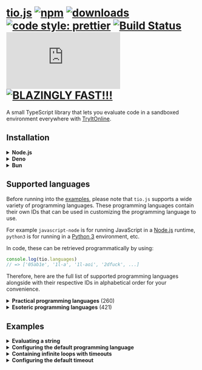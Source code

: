 # [tio.js][npm-url] [![npm][npm-image]][npm-url] [![downloads][downloads-image]][downloads-url] [![code style: prettier][prettier-image]][prettier-url] [![Build Status][ci-image]][ci-url] [![license][github-license-image]][github-license-url] [![BLAZINGLY FAST!!!][blazingly-fast-image]][blazingly-fast-url]

[npm-image]: https://img.shields.io/npm/v/tio.js.svg?style=flat-square
[npm-url]: https://npmjs.org/package/tio.js
[downloads-image]: https://img.shields.io/npm/dt/tio.js.svg?style=flat-square
[downloads-url]: https://npmjs.org/package/tio.js
[prettier-image]: https://img.shields.io/badge/code_style-prettier-ff69b4.svg?style=flat-square
[prettier-url]: https://github.com/prettier/prettier
[ci-image]: https://github.com/null8626/tio.js/workflows/CI/badge.svg
[ci-url]: https://github.com/null8626/tio.js/actions/workflows/CI.yml
[github-license-image]: https://img.shields.io/npm/l/tio.js?style=flat-square
[github-license-url]: https://github.com/null8626/tio.js/blob/master/LICENSE
[blazingly-fast-image]: https://img.shields.io/badge/speed-BLAZINGLY%20FAST!!!%20%F0%9F%94%A5%F0%9F%9A%80%F0%9F%92%AA%F0%9F%98%8E-brightgreen.svg?style=flat-square
[blazingly-fast-url]: https://twitter.com/acdlite/status/974390255393505280

A small TypeScript library that lets you evaluate code in a sandboxed environment everywhere with [TryItOnline](https://tio.run).

## Installation

<details>
<summary><b>Node.js</b></summary>

In your shell:

```console
$ npm install tio.js
```

In your code:

```js
import tio from 'tio.js'
```

</details>
<details>
<summary><b>Deno</b></summary>

In your code:

```js
import tio from 'npm:tio.js'
```

</details>
<details>
<summary><b>Bun</b></summary>

In your shell:

```console
$ bun install tio.js
```

In your code:

```js
import tio from 'tio.js'
```

</details>

## Supported languages

Before running into the [examples](#examples), please note that `tio.js` supports a wide variety of programming languages. These programming languages contain their own IDs that can be used in customizing the programming language to use.

For example `javascript-node` is for running JavaScript in a [Node.js](https://nodejs.org) runtime, `python3` is for running in a [Python 3](https://docs.python.org/3/) environment, etc.

In code, these can be retrieved programmatically by using:

```js
console.log(tio.languages)
// => ['05ab1e', '1l-a', '1l-aoi', '2dfuck', ...]
```

Therefore, here are the full list of supported programming languages alongside with their respective IDs in alphabetical order for your convenience.

<details>
<summary><b>Practical programming languages</b> (260)</summary>

| Name | ID |
|---|---|
| [ABC](https://homepages.cwi.nl/~steven/abc/) | `abc` |
| [ABC-assembler](https://github.com/Ourous/abc-wrapper-linux) | `abc-assembler` |
| [Ada (GNAT)](https://www.gnu.org/software/gnat/) | `ada-gnat` |
| [Agda](http://wiki.portal.chalmers.se/agda) | `agda` |
| [ALGOL 68 (Genie)](https://jmvdveer.home.xs4all.nl/algol.html) | `algol68g` |
| [Alice ML](https://github.com/aliceml/aliceml) | `aliceml` |
| [APL (Dyalog Unicode)](https://www.dyalog.com/) | `apl-dyalog` |
| [APL (Dyalog Classic)](https://www.dyalog.com/) | `apl-dyalog-classic` |
| [APL (Dyalog Extended)](https://github.com/abrudz/dyalog-apl-extended) | `apl-dyalog-extended` |
| [APL (dzaima/APL)](https://github.com/dzaima/APL) | `apl-dzaima` |
| [APL (ngn/apl)](https://gitlab.com/n9n/apl) | `apl-ngn` |
| [Appleseed](https://github.com/dloscutoff/appleseed) | `appleseed` |
| [ASPeRiX](https://github.com/TryItOnline/asperix) | `asperix` |
| [Assembly (as, x64, Linux)](https://sourceware.org/binutils/docs/as/index.html) | `assembly-as` |
| [Assembly (fasm, x64, Linux)](https://flatassembler.net/) | `assembly-fasm` |
| [Assembly (gcc, x64, Linux)](https://gcc.gnu.org/) | `assembly-gcc` |
| [Assembly (JWasm, x64, Linux)](https://github.com/JWasm/JWasm) | `assembly-jwasm` |
| [Assembly (nasm, x64, Linux)](http://www.nasm.us/) | `assembly-nasm` |
| [ATS2](https://sourceforge.net/projects/ats2-lang/) | `ats2` |
| [Attache](https://github.com/ConorOBrien-Foxx/Attache) | `attache` |
| [AWK](https://www.gnu.org/software/gawk/manual/gawk.html) | `awk` |
| [Bash](https://www.gnu.org/software/bash/) | `bash` |
| [bc](https://www.gnu.org/software/bc/manual/html_mono/bc.html) | `bc` |
| [BeanShell](http://www.beanshell.org/) | `beanshell` |
| [Boo](http://boo-lang.org/) | `boo` |
| [bosh](http://schilytools.sourceforge.net/bosh.html) | `bosh` |
| [Bracmat](https://github.com/BartJongejan/Bracmat) | `bracmat` |
| [Brat](https://github.com/presidentbeef/brat) | `brat` |
| [C (clang)](http://clang.llvm.org/) | `c-clang` |
| [C (gcc)](https://gcc.gnu.org/) | `c-gcc` |
| [C (tcc)](http://savannah.nongnu.org/projects/tinycc) | `c-tcc` |
| [Caboose](https://github.com/CabooseLang/Caboose) | `caboose` |
| [CakeML](https://cakeml.org/) | `cakeml` |
| [calc (TTK)](http://ciar.org/ttk/codecloset/calc/) | `calc2` |
| [Ceylon](https://ceylon-lang.org/) | `ceylon` |
| [Charm](https://github.com/Aearnus/charm) | `charm` |
| [Chapel](http://chapel.cray.com/) | `chapel` |
| [Checked C](https://github.com/Microsoft/checkedc) | `checkedc` |
| [Cheddar](http://cheddar.vihan.org/) | `cheddar` |
| [CIL (Mono IL assembler)](http://www.mono-project.com/docs/tools+libraries/tools/monodis/) | `cil-mono` |
| [cixl](https://github.com/basic-gongfu/cixl) | `cixl` |
| [Clean](https://github.com/Ourous/curated-clean-linux) | `clean` |
| [CLIPS](http://www.clipsrules.net/) | `clips` |
| [Common Lisp](http://www.clisp.org/) | `clisp` |
| [Clojure](https://clojure.org/) | `clojure` |
| [COBOL (GNU)](https://sourceforge.net/projects/open-cobol/) | `cobol-gnu` |
| [Cobra](http://cobra-language.com/) | `cobra` |
| [Coconut](http://coconut-lang.org/) | `coconut` |
| [CoffeeScript 1](http://coffeescript.org/) | `coffeescript` |
| [CoffeeScript 2](http://coffeescript.org/) | `coffeescript2` |
| [C++ (clang)](http://clang.llvm.org/) | `cpp-clang` |
| [C++ (gcc)](https://gcc.gnu.org/) | `cpp-gcc` |
| [CPY](https://github.com/vrsperanza/CPY) | `cpy` |
| [Cryptol](https://www.cryptol.net/) | `cryptol` |
| [Crystal](https://crystal-lang.org) | `crystal` |
| [C# (.NET Core)](https://www.microsoft.com/net/core/platform) | `cs-core` |
| [C# (Visual C# Compiler)](http://www.mono-project.com/docs/about-mono/releases/5.0.0/#csc) | `cs-csc` |
| [C# (Visual C# Interactive Compiler)](http://www.mono-project.com/docs/about-mono/releases/5.0.0/#csc) | `cs-csi` |
| [C# (Mono C# compiler)](http://www.mono-project.com/docs/about-mono/languages/csharp/) | `cs-mono` |
| [C# (Mono C# Shell)](http://www.mono-project.com/docs/tools+libraries/tools/repl/) | `cs-mono-shell` |
| [Curry (PAKCS)](https://www.informatik.uni-kiel.de/~pakcs/) | `curry-pakcs` |
| [Curry (Sloth)](http://babel.ls.fi.upm.es/research/Sloth/) | `curry-sloth` |
| [Cyclone](http://cyclone.thelanguage.org/) | `cyclone` |
| [D](https://dlang.org/) | `d` |
| [Dafny](https://github.com/Microsoft/dafny) | `dafny` |
| [Dart](https://www.dartlang.org/) | `dart` |
| [Dash](https://wiki.debian.org/Shell) | `dash` |
| [dc](https://www.gnu.org/software/bc/manual/dc-1.05/html_mono/dc.html) | `dc` |
| [dg](https://pyos.github.io/dg/) | `dg` |
| [DScript](https://github.com/ConorOBrien-Foxx/DScript) | `dscript` |
| [eC](https://ecere.org/) | `ec` |
| [ecpp + C (gcc)](https://github.com/aaronryank/ecpp) | `ecpp-c` |
| [ecpp + C++ (gcc)](https://github.com/aaronryank/ecpp) | `ecpp-cpp` |
| [Dyvil](https://github.com/dyvil/dyvil) | `dyvil` |
| [ed](https://www.gnu.org/software/ed/) | `ed` |
| [Egel](https://github.com/egel-lang/egel) | `egel` |
| [ELF (x86/x64, Linux)](https://refspecs.linuxfoundation.org/elf/elf.pdf) | `elf` |
| [Elixir](https://elixir-lang.org/) | `elixir` |
| [Emacs Lisp](https://www.gnu.org/software/emacs/manual/eintr.html) | `emacs-lisp` |
| [Erlang (escript)](http://erlang.org/doc/man/escript.html) | `erlang-escript` |
| [es](https://github.com/wryun/es-shell) | `es` |
| [Euphoria 3](http://rapideuphoria.com/index.html) | `euphoria3` |
| [Euphoria 4](https://openeuphoria.org) | `euphoria4` |
| [Factor](https://factorcode.org/) | `factor` |
| [Fantom](http://fantom.org/) | `fantom` |
| [Farnsworth](https://metacpan.org/pod/Language::Farnsworth) | `farnsworth` |
| [Felix](https://github.com/felix-lang/felix) | `felix` |
| [fish](https://fishshell.com/) | `fish-shell` |
| [FOCAL-69](http://www.cozx.com/dpitts/) | `focal` |
| [Forth (gforth)](http://www.complang.tuwien.ac.at/forth/gforth/Docs-html/) | `forth-gforth` |
| [Fortran (GFortran)](https://gcc.gnu.org/fortran/) | `fortran-gfortran` |
| [F# (.NET Core)](https://www.microsoft.com/net/core/platform) | `fs-core` |
| [F# (Mono)](http://www.mono-project.com/) | `fs-mono` |
| [Funky](https://github.com/TehFlaminTaco/Funky) | `funky` |
| [Funky 2](https://github.com/TehFlaminTaco/Funky2) | `funky2` |
| [GAP](https://www.gap-system.org/) | `gap` |
| [Gema](http://gema.sourceforge.net/) | `gema` |
| [gnuplot](http://www.gnuplot.info/) | `gnuplot` |
| [Go](https://golang.org/) | `go` |
| [Granule](https://github.com/granule-project/granule) | `granule` |
| [Groovy](http://groovy-lang.org/) | `groovy` |
| [Gwion](https://github.com/fennecdjay/gwion) | `gwion` |
| [HadesLang](https://github.com/Azer0s/HadesLang) | `hades` |
| [Haskell](https://www.haskell.org/) | `haskell` |
| [Haskell 1.2 (Gofer)](https://github.com/stasoid/Gofer) | `haskell-gofer` |
| [Haskell 98 (Hugs)](https://www.haskell.org/hugs) | `haskell-hugs` |
| [Literate Haskell](https://www.haskell.org/onlinereport/literate.html) | `haskell-literate` |
| [Haxe](https://haxe.org) | `haxe` |
| [Hobbes](https://github.com/Morgan-Stanley/hobbes) | `hobbes` |
| [Huginn](https://huginn.org/) | `huginn` |
| [Hy](http://hylang.org/) | `hy` |
| [Icon](https://github.com/gtownsend/icon) | `icon` |
| [Idris](https://www.idris-lang.org/) | `idris` |
| [ink](https://github.com/inkle/ink) | `ink` |
| [Io](http://iolanguage.org/) | `io` |
| [J](http://jsoftware.com/) | `j` |
| [jq](https://stedolan.github.io/jq/) | `jq` |
| [Jx](http://www.2bestsystems.com/foundation/j/jx1/) | `jx` |
| [Java (JDK)](http://jdk.java.net/) | `java-jdk` |
| [Java (OpenJDK 8)](http://openjdk.java.net/) | `java-openjdk` |
| [JavaScript (Babel Node)](https://babeljs.io/) | `javascript-babel-node` |
| [JavaScript (Node.js)](https://nodejs.org) | `javascript-node` |
| [JavaScript (SpiderMonkey)](https://developer.mozilla.org/en-US/docs/Mozilla/Projects/SpiderMonkey/Releases/45) | `javascript-spidermonkey` |
| [JavaScript (V8)](https://v8.dev/) | `javascript-v8` |
| [Joy](http://www.latrobe.edu.au/humanities/research/research-projects/past-projects/joy-programming-language) | `joy` |
| [Julia 0.4](http://julialang.org/) | `julia` |
| [Julia 1.0](http://julialang.org/) | `julia1x` |
| [Julia 0.5](http://julialang.org/) | `julia5` |
| [Julia 0.6](http://julialang.org/) | `julia6` |
| [Julia 0.7](http://julialang.org/) | `julia7` |
| [K (Kona)](https://github.com/kevinlawler/kona) | `k-kona` |
| [K (ngn/k)](https://bitbucket.org/ngn/k) | `k-ngn` |
| [K (oK)](https://github.com/JohnEarnest/ok) | `k-ok` |
| [Kobeři-C](https://github.com/fpeterek/Koberi-C) | `koberi-c` |
| [Koka](https://github.com/koka-lang/koka) | `koka` |
| [Kotlin](https://kotlinlang.org) | `kotlin` |
| [ksh](http://www.kornshell.com/) | `ksh` |
| [Lean](https://leanprover.github.io/) | `lean` |
| [Lily](http://fascinatedbox.github.io/lily/) | `lily` |
| [LLVM IR](http://llvm.org/docs/LangRef.html) | `llvm` |
| [Lua](https://www.lua.org/) | `lua` |
| [Lua (LuaJIT)](https://luajit.org/) | `lua-luajit` |
| [Lua (OpenResty)](https://openresty.org/en/) | `lua-openresty` |
| [M4](https://www.gnu.org/software/m4/m4.html) | `m4` |
| [Make](https://www.gnu.org/software/make/) | `make` |
| [Mamba](https://github.com/Gelbpunkt/mamba-lang) | `mamba` |
| [Wolfram Language (Mathematica)](https://www.wolfram.com/wolframscript/) | `mathematica` |
| [Mathics](http://mathics.github.io/) | `mathics` |
| [Maxima](http://maxima.sourceforge.net/) | `maxima` |
| [Moonscript](https://moonscript.org) | `moonscript` |
| [Mouse-79](http://mouse.davidgsimpson.com/mouse79/) | `mouse` |
| [Mouse-2002](http://mouse.davidgsimpson.com/mouse2002/) | `mouse2002` |
| [Mouse-83](http://mouse.davidgsimpson.com/mouse83/) | `mouse83` |
| [MUMPS](http://www.cs.uni.edu/~okane/) | `mumps` |
| [MY-BASIC](https://github.com/paladin-t/my_basic) | `my-basic` |
| [Nial](https://github.com/danlm/QNial7) | `nial` |
| [Nim](http://nim-lang.org/) | `nim` |
| [Oberon-07](https://miasap.se/obnc/) | `oberon-07` |
| [Object Pascal (FPC)](https://www.freepascal.org/) | `object-pascal-fpc` |
| [Objective-C (clang)](http://clang.llvm.org/) | `objective-c-clang` |
| [Objective-C (gcc)](https://gcc.gnu.org/onlinedocs/gcc-7.1.0/gcc/Objective-C.html) | `objective-c-gcc` |
| [occam-pi](http://projects.cs.kent.ac.uk/projects/kroc/trac/) | `occam-pi` |
| [OCaml](http://www.ocaml.org/) | `ocaml` |
| [Octave](https://www.gnu.org/software/octave/) | `octave` |
| [Odin](https://github.com/odin-lang/Odin) | `odin` |
| [OSH](https://www.oilshell.org/) | `osh` |
| [Pari/GP](http://pari.math.u-bordeaux.fr/) | `pari-gp` |
| [Pascal (FPC)](https://www.freepascal.org/) | `pascal-fpc` |
| [Perl 4](https://www.perl.org/) | `perl4` |
| [Perl 5](https://www.perl.org/) | `perl5` |
| [Perl 5 (cperl)](http://perl11.org/cperl/) | `perl5-cperl` |
| [Perl 6](https://github.com/nxadm/rakudo-pkg) | `perl6` |
| [Perl 6 (Niecza)](https://github.com/sorear/niecza) | `perl6-niecza` |
| [Phoenix](https://github.com/senselogic/PHOENIX) | `phoenix` |
| [PHP](https://php.net/) | `php` |
| [Physica](https://github.com/Mr-Xcoder/Physica) | `physica` |
| [PicoLisp](http://picolisp.com/) | `picolisp` |
| [Pike](https://pike.lysator.liu.se/) | `pike` |
| [PILOT (psPILOT)](https://github.com/FreeTrav/psPILOT) | `pilot-pspilot` |
| [PILOT (RPilot)](https://github.com/TryItOnline/pilot-rpilot) | `pilot-rpilot` |
| [Pony](https://www.ponylang.org/) | `pony` |
| [Positron](https://github.com/alexander-liao/positron) | `positron` |
| [PostScript (xpost)](https://github.com/luser-dr00g/xpost) | `postscript-xpost` |
| [PowerShell](https://github.com/TryItOnline/TioSetup/wiki/Powershell) | `powershell` |
| [PowerShell Core](https://github.com/PowerShell/PowerShell) | `powershell-core` |
| [Prolog (Ciao)](https://ciao-lang.org) | `prolog-ciao` |
| [Prolog (SWI)](http://www.swi-prolog.org) | `prolog-swi` |
| [Proton](https://github.com/alexander-liao/proton) | `proton` |
| [Proton 2.0](https://github.com/alexander-liao/proton-2.0) | `proton2` |
| [P#](https://github.com/p-org/PSharp) | `ps-core` |
| [Pure](https://github.com/agraef/pure-lang) | `pure` |
| [PureScript](http://www.purescript.org/) | `purescript` |
| [Python 1](https://www.python.org/download/releases/1.6.1/) | `python1` |
| [Python 2](https://docs.python.org/2/) | `python2` |
| [Python 2 (Cython)](http://cython.org/) | `python2-cython` |
| [Python 2 (IronPython)](http://ironpython.net) | `python2-iron` |
| [Python 2 (Jython)](http://www.jython.org) | `python2-jython` |
| [Python 2 (PyPy)](http://pypy.org/) | `python2-pypy` |
| [Python 3](https://docs.python.org/3/) | `python3` |
| [Python 3.8 (pre-release)](https://docs.python.org/3.8/) | `python38pr` |
| [Python 3 (Cython)](http://cython.org/) | `python3-cython` |
| [Python 3 (PyPy)](http://pypy.org/) | `python3-pypy` |
| [Python 3 (Stackless)](https://github.com/stackless-dev/stackless) | `python3-stackless` |
| [Q#](https://docs.microsoft.com/en-us/quantum/quantum-qr-intro?view=qsharp-preview) | `qs-core` |
| [R](https://www.r-project.org/) | `r` |
| [Racket](https://racket-lang.org/) | `racket` |
| [RAD](https://bitbucket.org/zacharyjtaylor/rad) | `rad` |
| [Rapira](https://github.com/freeduke33/rerap2) | `rapira` |
| [Reason](https://reasonml.github.io) | `reason` |
| [REBOL](http://www.rebol.com/) | `rebol` |
| [REBOL 3](http://www.rebol.com/rebol3/) | `rebol3` |
| [Red](http://www.red-lang.org) | `red` |
| [Rexx (Regina)](http://www.rexx.org/) | `rexx` |
| [Ring](https://github.com/ring-lang/ring) | `ring` |
| [rk](https://github.com/aaronryank/rk-lang) | `rk` |
| [Röda](https://github.com/fergusq/roda) | `roda` |
| [Ruby](https://www.ruby-lang.org/) | `ruby` |
| [Rust](https://www.rust-lang.org/) | `rust` |
| [Scala](http://www.scala-lang.org/) | `scala` |
| [Chez Scheme](https://cisco.github.io/ChezScheme/) | `scheme-chez` |
| [CHICKEN Scheme](https://www.call-cc.org/) | `scheme-chicken` |
| [Gambit Scheme (gsi)](http://gambitscheme.org) | `scheme-gambit` |
| [Guile](https://www.gnu.org/software/guile/) | `scheme-guile` |
| [sed 4.2.2](https://www.gnu.org/software/sed/) | `sed` |
| [sed](https://www.gnu.org/software/sed/) | `sed-gnu` |
| [sfk](http://stahlworks.com/dev/swiss-file-knife.html) | `sfk` |
| [Shnap](https://github.com/ShnapLang/Shnap) | `shnap` |
| [Sidef](https://github.com/trizen/sidef) | `sidef` |
| [Simula (cim)](https://directory.fsf.org/wiki/Cim) | `simula` |
| [SISAL](https://github.com/TryItOnline/sisalc) | `sisal` |
| [Standard ML (MLton)](http://www.mlton.org/) | `sml-mlton` |
| [SNOBOL4 (CSNOBOL4)](http://www.snobol4.org/csnobol4/) | `snobol4` |
| [Assembly (MIPS, SPIM)](https://github.com/TryItOnline/spim) | `spim` |
| [SQLite](https://www.sqlite.org/) | `sqlite` |
| [Squirrel](http://www.squirrel-lang.org/) | `squirrel` |
| [Stacked](https://github.com/ConorOBrien-Foxx/stacked) | `stacked` |
| [Swift](https://developer.apple.com/swift/) | `swift4` |
| [Tcl](http://tcl.tk/) | `tcl` |
| [tcsh](http://www.tcsh.org/) | `tcsh` |
| [TemplAt](https://github.com/ConorOBrien-Foxx/Attache/blob/master/TemplAt.md) | `templat` |
| [TypeScript](https://www.typescriptlang.org) | `typescript` |
| [uBASIC](https://github.com/EtchedPixels/ubasic) | `ubasic` |
| [Ursala](https://github.com/stasoid/Ursala) | `ursala` |
| [Vala](https://wiki.gnome.org/Projects/Vala) | `vala` |
| [Visual Basic .NET (.NET Core)](https://www.microsoft.com/net/core/platform) | `vb-core` |
| [Visual Basic .NET (Mono)](http://www.mono-project.com/docs/about-mono/languages/visualbasic/) | `visual-basic-net-mono` |
| [Visual Basic .NET (VBC)](http://www.mono-project.com/docs/about-mono/releases/5.12.0/#vbnet-compiler) | `visual-basic-net-vbc` |
| [V (vlang.io)](https://vlang.io) | `vlang` |
| [VSL](https://github.com/vsl-lang/VSL) | `vsl` |
| [WebAssembly (WaWrapper)](https://github.com/TryItOnline/wawrapper) | `wasm` |
| [Wren](https://github.com/munificent/wren) | `wren` |
| [Yabasic](http://www.yabasic.de) | `yabasic` |
| [yash](https://yash.osdn.jp) | `yash` |
| [B (ybc)](https://github.com/Leushenko/ybc) | `ybc` |
| [Z3](https://github.com/Z3Prover/z3) | `z3` |
| [Zephyr](https://github.com/dloscutoff/zephyr) | `zephyr` |
| [Zig](https://ziglang.org/) | `zig` |
| [zkl](http://www.zenkinetic.com/zkl.html) | `zkl` |
| [Zoidberg](https://metacpan.org/pod/Zoidberg) | `zoidberg` |
| [Zsh](https://www.zsh.org/) | `zsh` |

</summary>
</details>
<details>
<summary><b>Esoteric programming languages</b> (421)</summary>

| Name | ID |
|---|---|
| [4](https://github.com/urielieli/py-four) | `4` |
| [7](https://esolangs.org/wiki/7) | `7` |
| [33](https://github.com/TheOnlyMrCat/33) | `33` |
| [99](https://github.com/TryItOnline/99) | `99` |
| [05AB1E (legacy)](https://github.com/Adriandmen/05AB1E/tree/fb4a2ce2bce6660e1a680a74dd61b72c945e6c3b) | `05ab1e` |
| [1L_a](https://github.com/TryItOnline/1L_a) | `1l-a` |
| [1L_AOI](https://github.com/stasoid/1L_AOI) | `1l-aoi` |
| [2DFuck](https://gitlab.com/TheWastl/2DFuck) | `2dfuck` |
| [2L](https://github.com/TryItOnline/2L) | `2l` |
| [2sable](https://github.com/Adriandmen/2sable) | `2sable` |
| [3var](https://esolangs.org/wiki/3var) | `3var` |
| [a-gram](https://github.com/p1xels/a-gram) | `a-gram` |
| [A Pear Tree](https://esolangs.org/wiki/A_Pear_Tree) | `a-pear-tree` |
| [Acc!!](https://github.com/dloscutoff/Esolangs/tree/master/Acc!!) | `accbb` |
| [Aceto](https://github.com/aceto/aceto) | `aceto` |
| [Actually](https://github.com/Mego/Seriously) | `actually` |
| [Adapt](https://github.com/cairdcoinheringaahing/adapt) | `adapt` |
| [Add++](https://github.com/cairdcoinheringaahing/AddPlusPlus) | `addpp` |
| [ADJUST](https://github.com/TryItOnline/adjust) | `adjust` |
| [Agony](https://github.com/royvanrijn/JAgony) | `agony` |
| [Ahead](https://github.com/ajc2/ahead) | `ahead` |
| [Aheui (esotope)](https://github.com/aheui/pyaheui) | `aheui` |
| [Alchemist](https://github.com/bforte/Alchemist) | `alchemist` |
| [Alice](https://github.com/m-ender/alice) | `alice` |
| [Alice & Bob](https://github.com/bforte/alice-bob) | `alice-bob` |
| [AlphaBeta](https://github.com/TryItOnline/alphabeta) | `alphabeta` |
| [Alphabetti spaghetti](https://github.com/stasoid/Alphabetti-spaghetti) | `alphabetti-spaghetti` |
| [Alphuck](https://github.com/TryItOnline/brainfuck) | `alphuck` |
| [Alumin](https://github.com/ConorOBrien-Foxx/Alumin) | `alumin` |
| [The Amnesiac From Minsk](https://github.com/pavelbraginskiy/TheAmnesiacFromMinsk) | `amnesiac-from-minsk` |
| [Ante](https://github.com/michaeldv/ante) | `ante` |
| [anyfix](https://github.com/alexander-liao/anyfix) | `anyfix` |
| [ARBLE](https://github.com/TehFlaminTaco/ARBLE) | `arble` |
| [Archway](https://github.com/TryItOnline/archway) | `archway` |
| [Archway2](https://github.com/TryItOnline/archway) | `archway2` |
| [Arcyóu](https://github.com/Nazek42/arcyou) | `arcyou` |
| [ArnoldC](https://lhartikk.github.io/ArnoldC/) | `arnoldc` |
| [AsciiDots](https://github.com/aaronduino/asciidots) | `asciidots` |
| [Aubergine](https://esolangs.org/wiki/Aubergine) | `aubergine` |
| [axo](https://esolangs.org/wiki/Axo) | `axo` |
| [Backhand](https://github.com/GuyJoKing/Backhand) | `backhand` |
| [Bitwise Cyclic Tag But Way Worse](https://github.com/MilkyWay90/Bitwise-Cyclic-Tag-But-Way-Worse) | `bctbww` |
| [Bitwise Cyclic Tag But Way Worse 2.0](https://github.com/MilkyWay90/Bitwise-Cyclic-Tag-But-Way-Worse) | `bctbww2` |
| [Beam](https://github.com/ETHproductions/beam-js) | `beam` |
| [Bean](https://github.com/patrickroberts/bean) | `bean` |
| [Beatnik](https://esolangs.org/wiki/Beatnik) | `beatnik` |
| [Beeswax](https://github.com/m-lohmann/BeeswaxEsolang.jl) | `beeswax` |
| [Befunge-93](https://github.com/catseye/Befunge-93) | `befunge` |
| [Befunge-93 (FBBI)](https://github.com/catseye/FBBI) | `befunge-93-fbbi` |
| [Befunge-93 (MTFI)](https://github.com/TryItOnline/befunge-97-mtfi) | `befunge-93-mtfi` |
| [Befunge-93 (PyFunge)](https://pythonhosted.org/PyFunge/) | `befunge-93-pyfunge` |
| [Befunge-96 (MTFI)](https://github.com/TryItOnline/befunge-97-mtfi) | `befunge-96-mtfi` |
| [Befunge-97 (MTFI)](https://github.com/TryItOnline/befunge-97-mtfi) | `befunge-97-mtfi` |
| [Befunge-98 (FBBI)](https://github.com/catseye/FBBI) | `befunge-98` |
| [Befunge-98 (PyFunge)](https://pythonhosted.org/PyFunge/) | `befunge-98-pyfunge` |
| [Bit](https://github.com/FireCubez/bit) | `bit` |
| [BitBitJump](https://github.com/TryItOnline/bitbitjump) | `bitbitjump` |
| [bitch](https://github.com/Helen0903/bitch) | `bitch` |
| [bitch (bit-h)](https://github.com/int-e/bits/tree/master/hs) | `bitch-bith` |
| [bitch (shifty)](https://github.com/int-e/bits/tree/master/cc) | `bitch-shifty` |
| [BitChanger](https://github.com/TryItOnline/bitchanger) | `bitchanger` |
| [BitCycle](https://github.com/dloscutoff/esolangs/tree/master/BitCycle) | `bitcycle` |
| [Bitwise](https://github.com/aaronryank/bitwise) | `bitwise` |
| [Black (blak)](https://github.com/TryItOnline/blak) | `blak` |
| [Binary Lambda Calculus](https://tromp.github.io/cl/cl.html) | `blc` |
| [Boolfuck](https://github.com/TryItOnline/boolfuck) | `boolfuck` |
| [Bot Engine](https://github.com/SuperJedi224/Bot-Engine) | `bot-engine` |
| [Brachylog v1](https://github.com/JCumin/Brachylog/releases) | `brachylog` |
| [Brachylog](https://github.com/JCumin/Brachylog) | `brachylog2` |
| [Braille](https://github.com/TryItOnline/braille) | `braille` |
| [Brain-Flak](https://github.com/DJMcMayhem/Brain-Flak) | `brain-flak` |
| [Brainbash](https://github.com/ConorOBrien-Foxx/Brainbash) | `brainbash` |
| [brainbool](https://github.com/TryItOnline/brainfuck) | `brainbool` |
| [BrainFlump](https://github.com/dylanrenwick/BrainFlump) | `brainflump` |
| [brainfuck](https://github.com/TryItOnline/brainfuck) | `brainfuck` |
| [Braingolf](https://github.com/dylanrenwick/braingolf) | `braingolf` |
| [Brain-Flak (BrainHack)](https://github.com/Flakheads/BrainHack) | `brainhack` |
| [Brainlove](https://github.com/TryItOnline/brainfuck) | `brainlove` |
| [BrainSpace](https://code.google.com/archive/p/brainspace/) | `brainspace` |
| [Brian & Chuck](https://github.com/m-ender/brian-chuck) | `brian-chuck` |
| [Broccoli](https://github.com/broccoli-lang/broccoli) | `broccoli` |
| [Bubblegum](https://esolangs.org/wiki/Bubblegum) | `bubblegum` |
| [Burlesque](https://github.com/FMNSSun/Burlesque) | `burlesque` |
| [BuzzFizz](https://esolangs.org/wiki/BuzzFizz) | `buzzfizz` |
| [Bitwise Fuckery](https://github.com/cairdcoinheringaahing/Bitwise-Fuckery) | `bwfuckery` |
| [Canvas](https://github.com/dzaima/Canvas) | `canvas` |
| [Cardinal](https://www.esolangs.org/wiki/Cardinal) | `cardinal` |
| [Carol & Dave](https://github.com/bforte/carol-dave) | `carol-dave` |
| [Carrot](https://github.com/kritixilithos/Carrot) | `carrot` |
| [Cascade](https://github.com/GuyJoKing/Cascade) | `cascade` |
| [Catholicon](https://github.com/okx-code/Catholicon) | `catholicon` |
| [Cauliflower](https://github.com/broccoli-lang/broccoli) | `cauliflower` |
| [Ceres](https://github.com/alexander-liao/ceres) | `ceres` |
| [Chain](https://github.com/ConorOBrien-Foxx/Chain) | `chain` |
| [Chef](http://search.cpan.org/~smueller/Acme-Chef/) | `chef` |
| [Changeling](https://github.com/DennisMitchell/shapescript) | `changeling` |
| [Charcoal](https://github.com/somebody1234/Charcoal) | `charcoal` |
| [Check](https://github.com/ScratchMan544/check-lang) | `check` |
| [Chip](https://github.com/Phlarx/chip) | `chip` |
| [Cinnamon Gum](https://github.com/quartata/cinnamon-gum) | `cinnamon-gum` |
| [CJam](https://sourceforge.net/p/cjam) | `cjam` |
| [Clam](https://github.com/dylanrenwick/Clam) | `clam` |
| [,,,](https://github.com/totallyhuman/commata) | `commata` |
| [Commentator](https://github.com/cairdcoinheringaahing/Commentator) | `commentator` |
| [Commercial](https://github.com/TryItOnline/commercial) | `commercial` |
| [Condit](https://github.com/TryItOnline/condit) | `condit` |
| [Convex](https://github.com/GamrCorps/Convex) | `convex` |
| [Cood](https://github.com/jesobreira/cood/tree/php-interpreter) | `cood` |
| [Corea](https://github.com/ConorOBrien-Foxx/Corea) | `corea` |
| [COW](https://bigzaphod.github.io/COW/) | `cow` |
| [cQuents](https://github.com/stestoltz/cQuents) | `cquents` |
| [Crayon](https://github.com/ETHproductions/crayon) | `crayon` |
| [CSL](https://github.com/jammy-dodgers/CSL) | `csl` |
| [Cubically](https://github.com/aaronryank/cubically) | `cubically` |
| [Cubix](https://github.com/ETHproductions/cubix) | `cubix` |
| [Curlyfrick](https://github.com/JonoCode9374/CFEsolang) | `curlyfrick` |
| [Cy](https://github.com/cyoce/Cy) | `cy` |
| [D2](https://github.com/ConorOBrien-Foxx/Attache/blob/master/D2.md) | `d2` |
| [Deadfish~](https://github.com/TryItOnline/deadfish-) | `deadfish-` |
| [Decimal](https://github.com/aaronryank/Decimal) | `decimal` |
| [Del\|m\|t](https://github.com/MistahFiggins/Delimit) | `delimit` |
| [Deorst](https://github.com/cairdcoinheringaahing/Deorst) | `deorst` |
| [Dirty](https://github.com/Ourous/dirty) | `dirty` |
| [Detour](https://github.com/cyoce/detour) | `detour` |
| [DOBELA](https://deewiant.iki.fi/projects/dobelx64/) | `dobela` |
| [DOBELA (dobcon)](https://github.com/stasoid/DOBELA) | `dobela-dobcon` |
| [Dodos](https://github.com/DennisMitchell/dodos) | `dodos` |
| [Dreaderef](https://github.com/ScratchMan544/Dreaderef) | `dreaderef` |
| [Drive-In Window](https://github.com/TryItOnline/drive-in-window) | `drive-in-window` |
| [DStack](https://github.com/alejandrocoria/DStack) | `dstack` |
| [eacal](https://github.com/ConorOBrien-Foxx/eacal) | `eacal` |
| [!@#$%^&*()_+](https://github.com/ConorOBrien-Foxx/ecndpcaalrlp) | `ecndpcaalrlp` |
| [Element](https://github.com/PhiNotPi/Element) | `element` |
| [ELVM-IR](https://github.com/shinh/elvm) | `elvm-ir` |
| [Emmental](https://github.com/catseye/Emmental) | `emmental` |
| [Emoji](https://esolangs.org/wiki/Emoji) | `emoji` |
| [Emoji-gramming](https://github.com/TryItOnline/Emoji-gramming) | `emoji-gramming` |
| [Emojicode 0.5](http://www.emojicode.org/) | `emojicode` |
| [Emojicode](http://www.emojicode.org/) | `emojicode6` |
| [EmojiCoder](https://github.com/TryItOnline/EmojiCoder) | `emojicoder` |
| [emotifuck](https://github.com/Romulus10/emotif___) | `emotifuck` |
| [Emotinomicon](https://github.com/ConorOBrien-Foxx/Emotinomicon) | `emotinomicon` |
| [(())](https://esolangs.org/wiki/(())) | `empty-nest` |
| [Enlist](https://github.com/alexander-liao/enlist) | `enlist` |
| [ESOPUNK](https://gitlab.com/Blacksilver/pyesopunk) | `esopunk` |
| [ETA](http://www.miketaylor.org.uk/tech/eta/doc/) | `eta` |
| [evil](https://web.archive.org/web/20070103000858/www1.pacific.edu/~twrensch/evil/index.html) | `evil` |
| [Explode](https://github.com/stestoltz/Explode) | `explode` |
| [Extended Brainfuck Type I](https://github.com/TryItOnline/brainfuck) | `extended-brainfuck-type-i` |
| [ExtraC](https://github.com/ConorOBrien-Foxx/extrac) | `extrac` |
| [face](https://github.com/KeyboardFire/face) | `face` |
| [FALSE](https://github.com/somebody1234/FALSE) | `false` |
| [FerNANDo](https://esolangs.org/wiki/FerNANDo) | `fernando` |
| [FEU](https://github.com/TryItOnline/feu) | `feu` |
| [FIM++](https://github.com/avian2/fimpp) | `fimpp` |
| [><>](https://esolangs.org/wiki/Fish) | `fish` |
| [Fission](https://github.com/C0deH4cker/Fission) | `fission` |
| [Fission 2](https://github.com/C0deH4cker/Fission) | `fission2` |
| [Flipbit](https://github.com/cairdcoinheringaahing/Flipbit) | `flipbit` |
| [Floater](https://github.com/Zom-B/Floater) | `floater` |
| [Flobnar](https://github.com/Reconcyl/flobnar) | `flobnar` |
| [Foam](https://github.com/Reconcyl/foam-lang) | `foam` |
| [Foo](https://esolangs.org/wiki/Foo) | `foo` |
| [Forget](https://github.com/BenjaminUrquhart/Forget) | `forget` |
| [Forked](https://github.com/aaronryank/Forked) | `forked` |
| [Forte](https://github.com/judofyr/forter) | `forte` |
| [Fourier](https://github.com/beta-decay/Fourier) | `fourier` |
| [FRACTRAN](https://github.com/DennisMitchell/ffi) | `fractran` |
| [Fueue](https://github.com/TryItOnline/fueue) | `fueue` |
| [Funciton](https://github.com/Timwi/Funciton) | `funciton` |
| [Functoid](https://github.com/bforte/Functoid) | `functoid` |
| [Fynyl](https://github.com/ConorOBrien-Foxx/Fynyl) | `fynyl` |
| [Gaia](https://github.com/splcurran/Gaia) | `gaia` |
| [Gaot++](https://github.com/TryItOnline/gaotpp) | `gaotpp` |
| [Geo](https://github.com/cairdcoinheringaahing/Orst-Geo) | `geo` |
| [Glypho](https://web.archive.org/web/20060621185740/http://www4.ncsu.edu/~bcthomp2/glypho.txt) | `glypho` |
| [Glypho (shorthand)](https://web.archive.org/web/20060621185740/http://www4.ncsu.edu/~bcthomp2/glypho.txt) | `glypho-shorthand` |
| [Gol><>](https://github.com/Sp3000/Golfish) | `golfish` |
| [GolfScript](http://www.golfscript.com/golfscript/) | `golfscript` |
| [Grass](https://github.com/TryItOnline/grass) | `grass` |
| [Grime](https://github.com/iatorm/grime) | `grime` |
| [GS2](https://github.com/nooodl/gs2) | `gs2` |
| [hASM](https://github.com/pavelbraginskiy/hASM) | `hasm` |
| [Haystack](https://github.com/kade-robertson/haystack) | `haystack` |
| [Half-Broken Car in Heavy Traffic](https://git.metanohi.name/hbcht.git/) | `hbcht` |
| [Hyper-Dimensional Brainfuck](https://github.com/Property404/hdbf) | `hdbf` |
| [Hexagony](https://github.com/m-ender/hexagony) | `hexagony` |
| [Hodor](https://github.com/hummingbirdtech/hodor) | `hodor` |
| [Homespring](https://github.com/TryItOnline/homespring) | `homespring` |
| [Hexadecimal Stacking Pseudo-Assembly Language](https://github.com/ConorOBrien-Foxx/Hexadecimal-Stacking-Pseudo-Assembly-Language) | `hspal` |
| [Husk](https://github.com/barbuz/Husk) | `husk` |
| [I](https://github.com/mlochbaum/ILanguage) | `i` |
| [iag](https://github.com/TryItOnline/iag) | `iag` |
| [Incident](https://github.com/TryItOnline/incident) | `incident` |
| [INTERCAL](http://www.catb.org/~esr/intercal/) | `intercal` |
| [JAEL](https://github.com/eduardoHoefel/JAEL) | `jael` |
| [J-uby](https://github.com/cyoce/J-uby) | `j-uby` |
| [Japt](https://github.com/ETHproductions/japt) | `japt` |
| [Jelly](https://github.com/DennisMitchell/jelly) | `jelly` |
| [Jellyfish](https://github.com/iatorm/jellyfish) | `jellyfish` |
| [kavod](https://github.com/ConorOBrien-Foxx/kavod) | `kavod` |
| [Keg](https://github.com/JonoCode9374/Keg) | `keg` |
| [Kipple (cipple)](https://github.com/graue/esofiles/tree/master/kipple) | `kipple-cipple` |
| [Klein](https://github.com/Wheatwizard/Klein) | `klein` |
| [krrp](https://github.com/jfrech/krrp) | `krrp` |
| [l33t](https://github.com/TryItOnline/l33t) | `l33t` |
| [Labyrinth](https://github.com/m-ender/labyrinth) | `labyrinth` |
| [Lean Mean Bean Machine](https://github.com/dylanrenwick/lmbm) | `lmbm` |
| [LNUSP](https://github.com/TryItOnline/lnusp) | `lnusp` |
| [Locksmith](https://github.com/ConorOBrien-Foxx/Locksmith) | `locksmith` |
| [Logicode](https://github.com/LogicodeLang/Logicode) | `logicode` |
| [LOLCODE](http://lolcode.org/) | `lolcode` |
| [Lost](https://github.com/Wheatwizard/Lost) | `lost` |
| [LOWER](https://github.com/ConorOBrien-Foxx/LOWER) | `lower` |
| [Ly](https://github.com/LyricLy/Ly) | `ly` |
| [M](https://github.com/DennisMitchell/m) | `m` |
| [MachineCode](https://github.com/aaronryank/MachineCode) | `machinecode` |
| [Malbolge](https://github.com/TryItOnline/malbolge) | `malbolge` |
| [Malbolge Unshackled](https://github.com/TryItOnline/malbolge-unshackled) | `malbolge-unshackled` |
| [MarioLANG](https://github.com/tomsmeding/MarioLANG) | `mariolang` |
| [Mascarpone](https://github.com/catseye/Mascarpone) | `mascarpone` |
| [MathGolf](https://github.com/maxbergmark/mathgolf) | `mathgolf` |
| [MATL](https://github.com/lmendo/MATL) | `matl` |
| [Maverick](https://github.com/ConorOBrien-Foxx/Maverick) | `maverick` |
| [MaybeLater](https://github.com/TehFlaminTaco/MaybeLater) | `maybelater` |
| [Memory GAP](https://github.com/ConorOBrien-Foxx/memory-GAP) | `memory-gap` |
| [MiLambda](https://github.com/TryItOnline/MiLambda) | `milambda` |
| [Milky Way](https://github.com/zachgates/Milky-Way) | `milky-way` |
| [MineFriff](https://github.com/JonoCode9374/Minefriff) | `minefriff` |
| [Minimal-2D](https://esolangs.org/wiki/Minimal-2D) | `minimal-2d` |
| [miniML](https://github.com/feresum/acml) | `miniml` |
| [Minkolang](https://github.com/elendiastarman/Minkolang) | `minkolang` |
| [Mirror](https://github.com/alexander-liao/mirror) | `mirror` |
| [Momema](https://github.com/ScratchMan544/momema) | `momema` |
| [Monkeys](https://github.com/TryItOnline/monkeys) | `monkeys` |
| [Moorhens](https://github.com/Wheatwizard/Moorhen/tree/v2.0-dev) | `moorhens` |
| [Mornington Crescent](https://github.com/padarom/esoterpret) | `mornington-crescent` |
| [µ6](https://github.com/bforte/mu6) | `mu6` |
| [Muriel](https://github.com/catseye/Muriel) | `muriel` |
| [MY](https://bitbucket.org/zacharyjtaylor/my-language) | `my` |
| [nameless language](https://github.com/bforte/nameless-lang) | `nameless` |
| [Nandy](https://github.com/EdgyNerd/Nandy) | `nandy` |
| [Nikud](https://github.com/bary12/Nikud) | `nikud` |
| [Neim](https://github.com/okx-code/Neim) | `neim` |
| [Neutrino](https://github.com/alexander-liao/neutrino) | `neutrino` |
| [Nhohnhehr](https://github.com/catseye/Nhohnhehr) | `nhohnhehr` |
| [No](https://github.com/cairdcoinheringaahing/Uno-No) | `no` |
| [Noether](https://github.com/beta-decay/Noether) | `noether` |
| [NotQuiteThere](https://github.com/cairdcoinheringaahing/NotQuiteThere) | `nqt` |
| [NTFJ (NTFJC)](https://github.com/ConorOBrien-Foxx/ntfjc) | `ntfjc` |
| [Numberwang](https://esolangs.org/wiki/Numberwang_(brainfuck_derivative)) | `numberwang` |
| [Oasis](https://github.com/Adriandmen/Oasis) | `oasis` |
| [ObCode](https://gitlab.com/TheWastl/ObCode) | `obcode` |
| [Ohm](https://github.com/nickbclifford/Ohm/tree/v1) | `ohm` |
| [Ohm v2](https://github.com/nickbclifford/Ohm) | `ohm2` |
| [OML](https://github.com/ConorOBrien-Foxx/OML) | `oml` |
| [oOo CODE](https://github.com/TryItOnline/brainfuck) | `ooocode` |
| [Oration](https://github.com/ConorOBrien-Foxx/Assorted-Programming-Languages/tree/master/oration) | `oration` |
| [ORK](https://github.com/TryItOnline/ork) | `ork` |
| [Orst](https://github.com/cairdcoinheringaahing/Orst-Geo) | `orst` |
| [05AB1E](https://github.com/Adriandmen/05AB1E) | `osabie` |
| [Pain-Flak](https://github.com/Cis112233/Pain-Flak) | `pain-flak` |
| [Paradoc](https://github.com/betaveros/paradoc) | `paradoc` |
| [Parenthesis Hell](https://github.com/qpliu/esolang/tree/master/ph) | `parenthesis-hell` |
| [Parenthetic](https://github.com/cammckinnon/Parenthetic) | `parenthetic` |
| [PATH](https://sourceforge.net/projects/pathlang/) | `path` |
| [pbrain](http://www.parkscomputing.com/applications/pbrain/) | `pbrain` |
| [Phooey](https://github.com/ConorOBrien-Foxx/Phooey) | `phooey` |
| [Piet](https://github.com/cincodenada/bertnase_npiet) | `piet` |
| [PingPong](https://github.com/graue/esofiles/tree/master/pingpong) | `pingpong` |
| [Pip](https://github.com/dloscutoff/pip) | `pip` |
| [Pixiedust](https://github.com/The-Snide-Sniper/pixiedust) | `pixiedust` |
| [pl](https://github.com/quartata/pl-lang) | `pl` |
| [PostL](https://github.com/alexander-liao/postfix-lang) | `postl` |
| [Prelude](https://esolangs.org/wiki/Prelude) | `prelude` |
| [Premier](https://github.com/ConorOBrien-Foxx/Premier) | `premier` |
| [Preproc](https://gitlab.com/PavelBraginskiy/preproc) | `preproc` |
| [Purple](https://esolangs.org/wiki/Purple) | `purple` |
| [Pushy](https://github.com/FTcode/Pushy) | `pushy` |
| [Puzzlang](https://github.com/AndoDaan/EsotericLanguages/blob/master/Puzzlang/InPuzzlang.lua) | `puzzlang` |
| [Pyke](https://github.com/muddyfish/PYKE) | `pyke` |
| [Pylons](https://github.com/morganthrapp/Pylons-lang) | `pylons` |
| [PynTree](https://github.com/alexander-liao/pyn-tree) | `pyn-tree` |
| [Pyon](https://github.com/alexander-liao/pyon) | `pyon` |
| [Pyramid Scheme](https://github.com/ConorOBrien-Foxx/Pyramid-Scheme) | `pyramid-scheme` |
| [Pyret](https://www.pyret.org/) | `pyret` |
| [Pyt](https://github.com/mudkip201/pyt) | `pyt` |
| [Pyth](https://github.com/isaacg1/pyth) | `pyth` |
| [???](https://github.com/ararslan/qqq-lang) | `qqq` |
| [QuadR](https://github.com/abrudz/QuadRS) | `quadr` |
| [Quadrefunge-97 (MTFI)](https://github.com/TryItOnline/befunge-97-mtfi) | `quadrefunge-97-mtfi` |
| [QuadS](https://github.com/abrudz/QuadRS) | `quads` |
| [Quarterstaff](https://github.com/Destructible-Watermelon/Quarterstaff) | `quarterstaff` |
| [Quintefunge-97 (MTFI)](https://github.com/TryItOnline/befunge-97-mtfi) | `quintefunge-97-mtfi` |
| [Rail](https://esolangs.org/wiki/Rail) | `rail` |
| [Random Brainfuck](https://github.com/TryItOnline/brainfuck) | `random-brainfuck` |
| [Re:direction](https://esolangs.org/wiki/Re:direction) | `re-direction` |
| [Recursiva](https://github.com/officialaimm/recursiva) | `recursiva` |
| [Reng](https://github.com/ConorOBrien-Foxx/Reng) | `reng` |
| [ReRegex](https://github.com/TehFlaminTaco/ReRegex) | `reregex` |
| [res](https://github.com/A-ee/res) | `res` |
| [ResPlicate](https://github.com/TryItOnline/ResPlicate) | `resplicate` |
| [Reticular](https://github.com/ConorOBrien-Foxx/reticular) | `reticular` |
| [Retina 0.8.2](https://github.com/m-ender/retina/wiki/The-Language/a950ad7d925ec9316e3e2fb2cf5d49fd15d23e3d) | `retina` |
| [Retina](https://github.com/m-ender/retina/wiki/The-Language) | `retina1` |
| [RETURN](https://github.com/TryItOnline/return) | `return` |
| [Rockstar](https://github.com/yanorestes/rockstar-py) | `rockstar` |
| [ROOP](https://github.com/alejandrocoria/ROOP) | `roop` |
| [Ropy](https://github.com/TryItOnline/ropy) | `ropy` |
| [Rotor](https://github.com/quartata/rotor-lang) | `rotor` |
| [RProgN](https://github.com/TehFlaminTaco/Reverse-Programmer-Notation) | `rprogn` |
| [RProgN 2](https://github.com/TehFlaminTaco/RProgN-2) | `rprogn-2` |
| [Runic Enchantments](https://github.com/Draco18s/RunicEnchantments/tree/Console) | `runic` |
| [Rutger](https://github.com/cairdcoinheringaahing/Rutger) | `rutger` |
| [Sad-Flak](https://github.com/Destructible-Watermelon/Sad-Flak) | `sad-flak` |
| [Sakura](https://github.com/TryItOnline/sakura) | `sakura` |
| [Symbolic Brainfuck](https://github.com/KelsonBall/Esolangs.Sbf) | `sbf` |
| [Seed](https://github.com/TryItOnline/seed) | `seed` |
| [Septefunge-97 (MTFI)](https://github.com/TryItOnline/befunge-97-mtfi) | `septefunge-97-mtfi` |
| [Seriously](https://github.com/Mego/Seriously/tree/v1) | `seriously` |
| [Sesos](https://github.com/DennisMitchell/sesos) | `sesos` |
| [Set](https://github.com/somebody1234/Set) | `set` |
| [Sexefunge-97 (MTFI)](https://github.com/TryItOnline/befunge-97-mtfi) | `sexefunge-97-mtfi` |
| [ShapeScript](https://github.com/DennisMitchell/shapescript) | `shapescript` |
| [shortC](https://github.com/aaronryank/shortC) | `shortc` |
| [Shove](https://github.com/TryItOnline/shove) | `shove` |
| [;#+](https://github.com/ConorOBrien-Foxx/shp) | `shp` |
| [Shtriped](https://github.com/HelkaHomba/shtriped) | `shtriped` |
| [S.I.L.O.S](https://github.com/rjhunjhunwala/S.I.L.O.S) | `silos` |
| [Silberjoder](https://github.com/quintopia/Silberjoder) | `silberjoder` |
| [Simplefunge](https://github.com/TryItOnline/simplefunge) | `simplefunge` |
| [Implicit](https://github.com/aaronryank/Implicit) | `simplestack` |
| [Simplex](https://github.com/ConorOBrien-Foxx/Simplex) | `simplex` |
| [Sisi](https://github.com/dloscutoff/Esolangs/tree/master/Sisi) | `sisi` |
| [///](https://esolangs.org/wiki////) | `slashes` |
| [Self-modifying Brainfuck](https://soulsphere.org/hacks/smbf/) | `smbf` |
| [smol](https://github.com/ConorOBrien-Foxx/smol) | `smol` |
| [Snails](https://github.com/feresum/PMA) | `snails` |
| [Snowman](https://github.com/KeyboardFire/snowman-lang) | `snowman` |
| [SNUSP (Modular)](https://github.com/TryItOnline/snusp) | `snusp` |
| [SNUSP (Bloated)](https://github.com/TryItOnline/Bloated-SNUSP) | `snusp-bloated` |
| [SNUSP (Snuspi)](https://github.com/graue/esofiles/tree/master/snusp) | `snuspi` |
| [Somme](https://github.com/ConorOBrien-Foxx/Somme) | `somme` |
| [Spaced](https://github.com/ConorOBrien-Foxx/spaced) | `spaced` |
| [Shakespeare Programming Language](https://github.com/TryItOnline/spl) | `spl` |
| [Spoon](https://github.com/TryItOnline/spoon) | `spoon` |
| [Stack Cats](https://github.com/m-ender/stackcats) | `stackcats` |
| [*><>](https://github.com/redstarcoder/go-starfish) | `starfish` |
| [Starry](https://esolangs.org/wiki/Starry) | `starry` |
| [Stax](https://github.com/tomtheisen/stax) | `stax` |
| [Stencil](https://github.com/abrudz/Stencil) | `stencil` |
| [Stones](https://github.com/cheezgi/stones) | `stones` |
| [str](https://github.com/ConorOBrien-Foxx/str) | `str` |
| [Straw](https://github.com/TryItOnline/straw) | `straw` |
| [Subskin](https://github.com/TryItOnline/subskin) | `subskin` |
| [Sumerian](https://github.com/beta-decay/Sumerian) | `sumerian` |
| [SuperMarioLang](https://github.com/charliealejo/SuperMarioLang) | `supermariolang` |
| [Super Stack!](https://github.com/TryItOnline/superstack) | `superstack` |
| [Surface](https://github.com/TryItOnline/surface) | `surface` |
| [Swap](https://github.com/splcurran/Swap) | `swap` |
| [Syms](https://github.com/CatsAreFluffy/syms) | `syms` |
| [Symbolic Python](https://github.com/FTcode/Symbolic-Python) | `symbolic-python` |
| [TacO](https://github.com/TehFlaminTaco/TacO) | `taco` |
| [Tampio (functional)](https://github.com/fergusq/tampio/tree/functional) | `tampio` |
| [Tampio (imperative)](https://github.com/fergusq/tampio) | `tampioi` |
| [Tamsin](https://github.com/catseye/Tamsin) | `tamsin` |
| [TapeBagel](https://github.com/TryItOnline/tapebagel) | `tapebagel` |
| [Taxi](https://bigzaphod.github.io/Taxi/) | `taxi` |
| [Templates Considered Harmful](https://github.com/feresum/tmp-lang) | `templates` |
| [Thing](https://gitlab.com/gnu-nobody/Thinglang) | `thing` |
| [Threead](https://github.com/TehFlaminTaco/Threead) | `threead` |
| [Thue](https://esolangs.org/wiki/Thue) | `thue` |
| [Thutu](https://esolangs.org/wiki/Thutu) | `thutu` |
| [Tidy](https://github.com/ConorOBrien-Foxx/Tidy) | `tidy` |
| [TinCan](https://github.com/TryItOnline/tincan) | `tincan` |
| [tinyBF](https://github.com/TryItOnline/brainfuck) | `tinybf` |
| [tinylisp](https://github.com/dloscutoff/Esolangs/tree/master/tinylisp) | `tinylisp` |
| [Tir](https://github.com/ConorOBrien-Foxx/Tir) | `tir` |
| [TIS](https://github.com/Phlarx/tis) | `tis` |
| [Toi](https://github.com/kritixilithos/toi) | `toi` |
| [Turing Machine But Way Worse](https://github.com/MilkyWay90/Turing-Machine-But-Way-Worse) | `tmbww` |
| [TRANSCRIPT](https://web.archive.org/web/20071018030927/http://www.corknut.org/code/transcript/) | `transcript` |
| [Trefunge-97 (MTFI)](https://github.com/TryItOnline/befunge-97-mtfi) | `trefunge-97-mtfi` |
| [Trefunge-98 (PyFunge)](https://pythonhosted.org/PyFunge/) | `trefunge-98-pyfunge` |
| [Triangular](https://github.com/aaronryank/triangular) | `triangular` |
| [Triangularity](https://github.com/Mr-Xcoder/Triangularity) | `triangularity` |
| [Trigger](http://yiap.nfshost.com/esoteric/trigger/trigger.html) | `trigger` |
| [Triple Threat](https://github.com/TryItOnline/Triple-Threat) | `triple-threat` |
| [TrumpScript](https://github.com/samshadwell/TrumpScript) | `trumpscript` |
| [Turtlèd](https://github.com/Destructible-Watermelon/Turtl-d) | `turtled` |
| [Underload](https://github.com/catseye/stringie) | `underload` |
| [Unefunge-97 (MTFI)](https://github.com/TryItOnline/befunge-97-mtfi) | `unefunge-97-mtfi` |
| [Unefunge-98 (PyFunge)](https://pythonhosted.org/PyFunge/) | `unefunge-98-pyfunge` |
| [Unicat](https://github.com/gemdude46/unicat) | `unicat` |
| [Unlambda](http://www.madore.org/~david/programs/unlambda/) | `unlambda` |
| [Uno](https://github.com/cairdcoinheringaahing/Uno-No) | `uno` |
| [Unreadable](https://esolangs.org/wiki/Unreadable) | `unreadable` |
| [V (vim)](https://github.com/DJMcMayhem/V) | `v` |
| [V (FMota)](https://github.com/TryItOnline/v-fmota) | `v-fmota` |
| [VAR](https://github.com/machalvan/VAR/) | `var` |
| [Verbosity](https://github.com/cairdcoinheringaahing/Verbosity) | `verbosity` |
| [Verbosity v2](https://github.com/cairdcoinheringaahing/Verbosity-v2) | `verbosity2` |
| [Versert](http://mearie.org/projects/versert/) | `versert` |
| [Vitsy](https://github.com/VTCAKAVSMoACE/Vitsy) | `vitsy` |
| [The Waterfall Model](https://esolangs.org/wiki/The_Waterfall_Model) | `waterfall` |
| [Whirl](https://bigzaphod.github.io/Whirl/) | `whirl` |
| [Whispers v1](https://github.com/cairdcoinheringaahing/Whispers/tree/v1) | `whispers` |
| [Whispers v2](https://github.com/cairdcoinheringaahing/Whispers) | `whispers2` |
| [Whitespace](https://web.archive.org/web/20150618184706/http://compsoc.dur.ac.uk/whitespace/tutorial.php) | `whitespace` |
| [Width](https://github.com/stestoltz/Width) | `width` |
| [Wierd (John's)](https://github.com/catseye/Wierd) | `wierd` |
| [Wise](https://github.com/Wheatwizard/Wise) | `wise` |
| [Woefully](https://github.com/Destructible-Watermelon/Woefully) | `woefully` |
| [wsf](https://github.com/dkudriavtsev/wsf) | `wsf` |
| [Wumpus](https://github.com/m-ender/wumpus) | `wumpus` |
| [W.Y.A.L.H.E.I.N.](https://github.com/MilkyWay90/whenyouaccidentallylose100endorsementsinnationstates) | `wyalhein` |
| [xEec](http://paulo-jorente.de/poncho/esolang/xEec/) | `xeec` |
| [xeraph](https://github.com/ConorOBrien-Foxx/xeraph) | `xeraph` |
| [YABALL](https://github.com/TryItOnline/yaball) | `yaball` |
| [yup](https://github.com/ConorOBrien-Foxx/yup) | `yup` |
| [Z80Golf](https://github.com/lynn/z80golf) | `z80golf` |

</summary>
</details>

## Examples

<details>
<summary><b>Evaluating a string</b></summary>

```js
// Evaluate a code (uses `javascript-node` by default).
let response = await tio('console.log("Hello, World!");')

console.log(response)
// =>
// {
//   output: 'Hello, World!\n',
//   language: 'javascript-node',
//   timedOut: false,
//   realTime: 0.069,
//   userTime: 0.069,
//   sysTime: 0.069,
//   CPUshare: 99.99,
//   exitCode: 0
// }

// Evaluate a code from another programming language (e.g. Python).
response = await tio('print("Hello, World!")', 'python3')

console.log(response)
// =>
// {
//   output: 'Hello, World!\n',
//   language: 'python3',
//   timedOut: false,
//   realTime: 0.069,
//   userTime: 0.069,
//   sysTime: 0.069,
//   CPUshare: 99.99,
//   exitCode: 0
// }
```

</details>
<details>
<summary><b>Configuring the default programming language</b></summary>

```js
tio.defaultLanguage = 'python3'

const response = await tio('print("Hello, World!")')

console.log(response)
// =>
// {
//   output: 'Hello, World!\n',
//   language: 'python3',
//   timedOut: false,
//   realTime: 0.069,
//   userTime: 0.069,
//   sysTime: 0.069,
//   CPUshare: 99.99,
//   exitCode: 0
// }
```

</details>
<details>
<summary><b>Containing infinite loops with timeouts</b></summary>

```js
// Make the response time out after waiting for 10000 ms (10 seconds).
const response = await tio('for (;;);', 'javascript-node', 10000)

console.log(response)
// =>
// {
//   output: 'Request timed out after 10000ms',
//   language: 'javascript-node',
//   timedOut: true,
//   realTime: 10,
//   userTime: 10,
//   sysTime: 10,
//   CPUshare: 0,
//   exitCode: 0
// }
```

</details>
<details>
<summary><b>Configuring the default timeout</b></summary>

```js
tio.defaultTimeout = 10000

const response = await tio('for (;;);', 'javascript-node')

console.log(response)
// =>
// {
//   output: 'Request timed out after 10000ms',
//   language: 'javascript-node',
//   timedOut: true,
//   realTime: 10,
//   userTime: 10,
//   sysTime: 10,
//   CPUshare: 0,
//   exitCode: 0
// }
```

</details>
